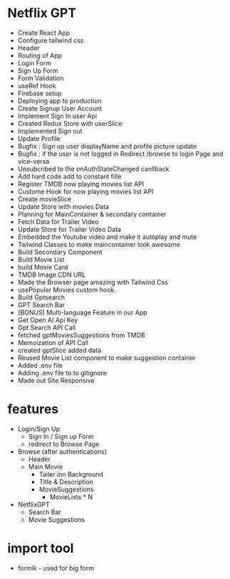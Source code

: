 # Netflix GPT

- Create React App
- Configure tailwind css
- Header
- Routing of App
- Login Form
- Sign Up Form
- Form Validation
- useRef Hook
- Firebase setup
- Deploying app to production
- Create Signup User Account
- Implement Sign In user Api
- Created Redux Store with userSlice
- Implemented Sign out
- Update Profile
- Bugfix : Sign up user displayName and profile picture update
- Bugfix : if the user is not logged in Redirect /browse to login Page and vice-versa
- Unsubcribed to the onAuthStateChanged canllback  
- Add hard code add to constant fille
- Register TMDB now playing movies list API
- Custome Hook for now playing movies list API
- Create movieSlice
- Update Store with movies Data
- Planning for MainContainer & secondary container
- Fetch Data for Trailer Video
- Update Store for Trailer Video Data
- Embedded the Youtube video and make it autoplay and mute
- Tailwind Classes to make maincontainer look awesome  
- Build Secondary Component
- Build Movie List
- build Movie Card
- TMDB Image CDN URL 
- Made the Browser page amazing with Tailwind Css
- usePopuler Movies custom hook.
- Build Gptsearch
- GPT Search Bar
- (BONUS) Multi-language Feature in our App
- Get Open AI Api Key
- Gpt Search API Call
- fetched gptMoviesSuggestions from TMDB
- Memoization of API Call
- created gptSlice added data
- Reused Movie List component to make suggestion container
- Added .env file
- Adding .env file to to gitignore
- Made out Site Responsive
  


# features
- Login/Sign Up
  - Sign In / Sign up Form
  - redirect to Browse Page
- Browse (after authentications)
  - Header
  - Main Movie
    - Tailer inn Background
    - Title & Description
    - MovieSuggestions
      - MovieLists * N 
- NetflixGPT
  - Search Bar
  - Movie Suggestions
  





# import tool

* formik - used for big form





 <!-- npm install -g firebase-tools -->
  <!-- npm install firebase -->

  <!-- firebase login -->
  <!-- firebase init -->
  <!-- firebase deploy -->
  <!-- Are you ready to proceed? Yes -->
   <!-- Which Firebase features do you want to set up for this directory? Press Space to select features, then Enter to confirm your choices. Hosting: Configure files for Firebase Hosting and (optionally) set up GitHub   
Action deploys -->
<!-- Please select an option: Use an existing project -->
<!-- Select a default Firebase project for this directory: netflixgpt-3ac80 (NetflixGPT) -->
<!-- ? What do you want to use as your public directory? build
? Configure as a single-page app (rewrite all urls to /index.html)? No
? Set up automatic builds and deploys with GitHub? No -->